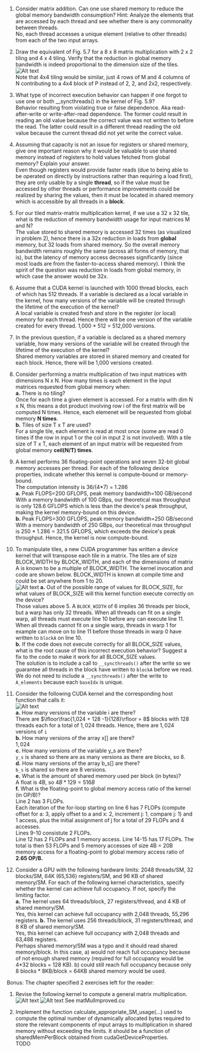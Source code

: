 1) Consider matrix addition. Can one use shared memory to reduce the global memory bandwidth consumption? Hint: Analyze the elements that are accessed by each thread and see whether there is any commonality between threads.  
No, each thread accesses a unique element (relative to other threads) from each of the two input arrays.

2)  Draw the equivalent of Fig. 5.7 for a 8 x 8 matrix multiplication with 2 x 2 tiling and 4 x 4 tiling. Verify that the reduction in global memory bandwidth is indeed proportional to the dimension size of the tiles.  
![Alt text](P5_2.jpg)  
Note that 4x4 tiling would be similar, just 4 rows of M and 4 columns of N contributing to a 4x4 block of P instead of 2, 2, and 2x2, respectively.

3) What type of incorrect execution behavior can happen if one forgot to use one or both __syncthreads() in the kernel of Fig. 5.9?  
Behavior resulting from violating true or false dependence. Aka read-after-write or write-after-read dependence. The former could result in reading an old value because the correct value was not written to before the read. The latter could result in a different thread reading the old value because the current thread did not yet write the correct value.

4) Assuming that capacity is not an issue for registers or shared memory, give one important reason why it would be valuable to use shared memory instead of registers to hold values fetched from global memory? Explain your answer.  
Even though registers would provide faster reads (due to being able to be operated on directly by instructions rather than requiring a load first), they are only usable by a single **thread**, so if the value must be accessed by other threads or performance improvements could be realized by sharing the values, then it must be located in shared memory which is accessible by all threads in a **block**.

5)  For our tiled matrix-matrix multiplication kernel, if we use a 32 x 32 tile, what is the reduction of memory bandwidth usage for input matrices M and N?  
The value stored to shared memory is accessed 32 times (as visualized in problem 2), hence there is a 32x reduction in loads from **global** memory, but 32 loads from shared memory. So the overall memory bandwidth remains roughly the same (across all forms of memory, that is), but the latency of memory access decreases significantly (since most loads are from the faster-to-access shared memory). I think the spirit of the question was reduction in loads from global memory, in which case the answer would be 32x.

6)  Assume that a CUDA kernel is launched with 1000 thread blocks, each of which has 512 threads. If a variable is declared as a local variable in the kernel, how many versions of the variable will be created through the lifetime of the execution of the kernel?  
A local variable is created fresh and store in the register (or local) memory for each thread. Hence there will be one version of the variable created for every thread. 1,000 * 512 = 512,000 versions.

7)  In the previous question, if a variable is declared as a shared memory variable, how many versions of the variable will be created through the lifetime of the execution of the kernel?  
Shared memory variables are stored in shared memory and created for each block. Hence, there will be 1,000 versions created.

8) Consider performing a matrix multiplication of two input matrices with dimensions N x N. How many times is each element in the input matrices requested from global memory when:  
**a.** There is no tiling?  
Once for each time a given element is accessed. For a matrix with dim N x N, this means a dot product involving row i of the first matrix will be computed N times. Hence, each elemenet will be requested from global memory **N times**.  
**b.** Tiles of size T x T are used?  
For a single tile, each element is read at most once (some are read 0 times if the row in input 1 or the col in input 2 is not involved). With a tile size of T x T, each element of an input matrix will be requested from global memory **ceil(N/T) times**.

9) A kernel performs 36 floating-point operations and seven 32-bit global memory accesses per thread. For each of the following device properties, indicate whether this kernel is compute-bound or memory-bound.  
The computation intensity is 36/(4*7) = 1.286  
**a.** Peak FLOPS=200 GFLOPS, peak memory bandwidth=100 GB/second  
With a memory bandwidth of 100 GBps, our theoretical max throughput is only 128.6 GFLOPS which is less than the device's peak throughput, making the kernel memory-bound on this device.  
**b.** Peak FLOPS=300 GFLOPS, peak memory bandwidth=250 GB/second  
With a memory bandwidth of 250 GBps, our theoretical max throughput is 250 * 1.286 = 321.5 GFLOPS, which exceeds the device's peak throughput. Hence, the kernel is now compute-bound.

10) To manipulate tiles, a new CUDA programmer has written a device kernel that will transpose each tile in a matrix. The tiles are of size BLOCK_WIDTH by BLOCK_WIDTH, and each of the dimensions of matrix A is known to be a multiple of BLOCK_WIDTH. The kernel invocation and code are shown below. BLOCK_WIDTH is known at compile time and could be set anywhere from 1 to 20.  
![Alt text](image.png)
**a.** Out of the possible range of values for BLOCK_SIZE, for what values of BLOCK_SIZE will this kernel function execute correctly on the device?  
Those values above 5. A `BLOCK_WIDTH` of 6 implies 36 threads per block, but a warp has only 32 threads. When all threads can fit on a single warp, all threads must execute line 10 before any can execute line 11. When all threads cannot fit on a single warp, threads in warp 1 for example can move on to line 11 before those threads in warp 0 have written to `blockA` on line 10.  
**b.** If the code does not execute correctly for all BLOCK_SIZE values, what is the root cause of this incorrect execution behavior? Suggest a fix to the code to make it work for all BLOCK_SIZE values.  
The solution is to include a call to `__syncthreads()` after the write so we guarantee all threads in the block have written to `blockA` before we read. We do not need to include a `__syncthreads()` after the write to `A_elements` because each `baseIdx` is unique.

11) Consider the following CUDA kernel and the corresponding host function that calls it:  
![Alt text](image-1.png)  
**a.** How many versions of the variable i are there?  
There are $\lfloor\frac{1,024 + 128 -1}{128}\rfloor = 8$ blocks with $128$ threads each for a total of $1,024$ threads. Hence, there are $1,024$ versions of `i`  
**b.** How many versions of the array x[] are there?  
$1,024$  
**c.** How many versions of the variable y_s are there?  
`y_s` is shared so there are as many versions as there are blocks, so $8$.  
**d.** How many versions of the array b_s[] are there?  
`b_s` is shared so there are $8$ versions.  
**e.** What is the amount of shared memory used per block (in bytes)?  
A float is 4B, so $4B * 129 = 516B$  
**f.** What is the floating-point to global memory access ratio of the kernel (in OP/B)?  
Line 2 has 3 FLOPs.  
Each iteration of the for-loop starting on line 6 has 7 FLOPs (compute offset for a: 3, apply offset to a and x: 2, increment j: 1, compare j: 1) and 1 access, plus the initial assignment of j for a total of 29 FLOPs and 4 accesses.  
Lines 9-10 consistute 2 FLOPs.  
Line 12 has 2 FLOPs and 1 memory access.
Line 14-15 has 17 FLOPs.
The total is then 53 FLOPs and 5 memory accesses of size 4B = 20B memory access for a floating-point to global memory access ratio of **2.65 OP/B.**

12) Consider a GPU with the following hardware limits: 2048 threads/SM, 32 blocks/SM, 64K (65,536) registers/SM, and 96 KB of shared memory/SM. For each of the following kernel characteristics, specify whether the kernel can achieve full occupancy. If not, specify the limiting factor.  
**a.** The kernel uses 64 threads/block, 27 registers/thread, and 4 KB of shared memory/SM.  
Yes, this kernel can achieve full occupancy with 2,048 threads, 55,296 registers.
**b.** The kernel uses 256 threads/block, 31 registers/thread, and 8 KB of shared memory/SM.  
Yes, this kernel can achieve full occupancy with 2,048 threads and 63,488 registers.  
Perhaps shared memory/SM was a typo and it should read shared memory/block. In this case, a) would not reach full occupancy because of not enough shared memory (required for full occupancy would be 4*32 blocks = 128 KB). b) could still reach full occupancy because only 8 blocks * 8KB/block = 64KB shared memory would be used.

Bonus: The chapter specified 2 exercises left for the reader:

1) Revise the following kernel to compute a general matrix multiplication.
![Alt text](image-3.png)
![Alt text](image-2.png)
See matMulImproved.cu

2) Implement the function calculate_appropriate_SM_usage(...) used to compute the optimal number of dynamically allocated bytes required to store the relevant components of input arrays to multiplication in shared memory without exceeding the limits. It should be a function of sharedMemPerBlock obtained from cudaGetDeviceProperties.  
TODO